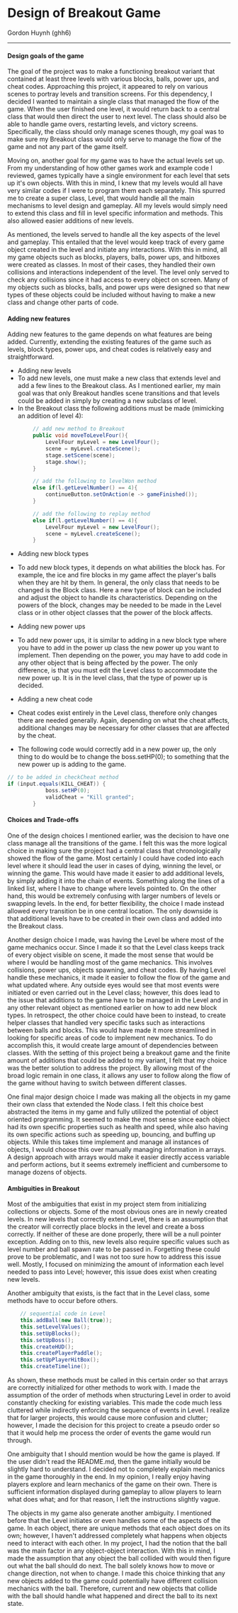 


Design of Breakout Game
===================

Gordon Huynh (ghh6)

----------

#### **Design goals of the game**

The goal of the project was to make a functioning breakout variant that contained at least three levels with various blocks, balls, power ups, and cheat codes. Approaching this project, it appeared to rely on various scenes to portray levels and transition screens. For this dependency, I decided I wanted to maintain a single class that managed the flow of the game. When the user finished one level, it would return back to a central class that would then direct the user to next level. The class should also be able to handle game overs, restarting levels, and victory screens. Specifically, the class should only manage scenes though, my goal was to make sure my Breakout class would only serve to manage the flow of the game and not any part of the game itself.

Moving on, another goal for my game was to have the actual levels set up. From my understanding of how other games work and example code I reviewed, games typically have a single environment for each level that sets up it's own objects. With this in mind, I knew that my levels would all have very similar codes if I were to program them each separately. This spurred me to create a super class, Level, that would handle all the main mechanisms to level design and gameplay. All my levels would simply need to extend this class and fill in level specific information and methods. This also allowed easier additions of new levels.

As mentioned, the levels served to handle all the key aspects of the level and gameplay. This entailed that the level would keep track of every game object created in the level and initiate any interactions. With this in mind, all my game objects such as blocks, players, balls, power ups, and hitboxes were created as classes. In most of their cases, they handled their own collisions and interactions independent of the level. The level only served to check any collisions since it had access to every object on screen. Many of my objects such as blocks, balls, and power ups were designed so that new types of these objects could be included without having to make a new class and change other parts of code. 

#### **Adding new features**

Adding new features to the game depends on what features are being added. Currently, extending the existing features of the game such as levels, block types, power ups, and cheat codes is relatively easy and straightforward.

* Adding new levels
 * To add new levels, one must make a new class that extends level and add a few lines to the Breakout class. As I mentioned earlier, my main goal was that only Breakout handles scene transitions and that levels could be added in simply by creating a new subclass of level.
 * In the Breakout class the following additions must be made (mimicking an addition of level 4):
```java
		// add new method to Breakout
		public void moveToLevelFour(){
			LevelFour myLevel = new LevelFour();
			scene = myLevel.createScene();
			stage.setScene(scene);
			stage.show();
		}

		// add the following to levelWon method
		else if(l.getLevelNumber() == 4){
			continueButton.setOnAction(e -> gameFinished());
		}

		// add the following to replay method
		else if(l.getLevelNumber() == 4){
			LevelFour myLevel = new LevelFour();
			scene = myLevel.createScene();
		}
```

* Adding new block types
 * To add new block types, it depends on what abilities the block has. For example, the ice and fire blocks in my game affect the player's balls when they are hit by them. In general, the only class that needs to be changed is the Block class. Here a new type of block can be included and adjust the object to handle its characteristics. Depending on the powers of the block, changes may be needed to be made in the Level class or in other object classes that the power of the block affects.

* Adding new power ups
 * To add new power ups, it is similar to adding in a new block type where you have to add in the power up class the new power up you want to implement. Then depending on the power, you may have to add code in any other object that is being affected by the power. The only difference, is that you must edit the Level class to accommodate the new power up. It is in the level class, that the type of power up is decided.

* Adding a new cheat code
 * Cheat codes exist entirely in the Level class, therefore only changes there are needed generally. Again, depending on what the cheat affects, additional changes may be necessary for other classes that are affected by the cheat.
 * The following code would correctly add in a new power up, the only thing to do would be to change the boss.setHP(0); to something that the new power up is adding to the game.
```java
// to be added in checkCheat method
if (input.equals(KILL_CHEAT)) {
			boss.setHP(0);
			validCheat = "Kill granted";
		}
```

#### Choices and Trade-offs

One of the design choices I mentioned earlier, was the decision to have one class manage all the transitions of the game. I felt this was the more logical choice in making sure the project had a central class that chronologically showed the flow of the game. Most certainly I could have coded into each level where it should lead the user in cases of dying, winning the level, or winning the game. This would have made it easier to add additional levels, by simply adding it into the chain of events. Something along the lines of a linked list, where I have to change where levels pointed to. On the other hand, this would be extremely confusing with larger numbers of levels or swapping levels. In the end, for better flexibility, the choice I made instead allowed every transition be in one central location. The only downside is that additional levels have to be created in their own class and added into the Breakout class. 

Another design choice I made, was having the Level be where most of the game mechanics occur. Since I made it so that the Level class keeps track of every object visible on scene, it made the most sense that would be where I would be handling most of the game mechanics. This involves collisions, power ups, objects spawning, and cheat codes. By having Level handle these mechanics, it made it easier to follow the flow of the game and what updated where. Any outside eyes would see that most events were initiated or even carried out in the Level class; however, this does lead to the issue that additions to the game have to be managed in the Level and in any other relevant object as mentioned earlier on how to add new block types. In retrospect, the other choice could have been to instead, to create helper classes that handled very specific tasks such as interactions between balls and blocks. This would have made it more streamlined in looking for specific areas of code to implement new mechanics. To do accomplish this, it would create large amount of dependencies between classes. With the setting of this project being a breakout game and the finite amount of additions that could be added to my variant, I felt that my choice was the better solution to address the project. By allowing most of the broad logic remain in one class, it allows any user to follow along the flow of the game without having to switch between different classes.

One final major design choice I made was making all the objects in my game their own class that extended the Node class. I felt this choice best abstracted the items in my game and fully utilized the potential of object oriented programming. It seemed to make the most sense since each object had its own specific properties such as health and speed, while also having its own specific actions such as speeding up, bouncing, and buffing up objects. While this takes time implement and manage all instances of objects, I would choose this over manually managing information in arrays. A design approach with arrays would make it easier directly access variable and perform actions, but it seems extremely inefficient and cumbersome to manage dozens of objects.

#### Ambiguities in Breakout

Most of the ambiguities that exist in my project stem from initializing collections or objects. Some of the most obvious ones are in newly created levels. In new levels that correctly extend Level, there is an assumption that the creator will correctly place blocks in the level and create a boss correctly. If neither of these are done properly, there will be a null pointer exception. Adding on to this, new levels also require specific values such as level number and ball spawn rate to be passed in. Forgetting these could prove to be problematic, and I was not too sure how to address this issue well. Mostly, I focused on minimizing the amount of information each level needed to pass into Level; however, this issue does exist when creating new levels.

Another ambiguity that exists, is the fact that in the Level class, some methods have to occur before others.
```java
	// sequential code in Level
	this.addBall(new Ball(true));
	this.setLevelValues();
	this.setUpBlocks();
	this.setUpBoss();
	this.createHUD();
	this.createPlayerPaddle();
	this.setUpPlayerHitBox();
	this.createTimeline();
```
As shown, these methods must be called in this certain order so that arrays are correctly initialized for other methods to work with. I made the assumption of the order of methods when structuring Level in order to avoid constantly checking for existing variables. This made the code much less cluttered while indirectly enforcing the sequence of events in Level. I realize that for larger projects, this would cause more confusion and clutter; however, I made the decision for this project to create a pseudo order so that it would help me process the order of events the game would run through.

One ambiguity that I should mention would be how the game is played. If the user didn't read the README.md, then the game initially would be slightly hard to understand. I decided not to completely explain mechanics in the game thoroughly in the end. In my opinion, I really enjoy having players explore and learn mechanics of the game on their own. There is sufficient information displayed during gameplay to allow players to learn what does what; and for that reason, I left the instructions slightly vague.

The objects in my game also generate another ambiguity. I mentioned before that the Level initiates or even handles some of the aspects of the game. In each object, there are unique methods that each object does on its own; however, I haven't addressed completely what happens when objects need to interact with each other. In my project, I had the notion that the ball was the main factor in any object-object interaction. With this in mind, I made the assumption that any object the ball collided with would then figure out what the ball should do next. The ball solely knows how to move or change direction, not when to change. I made this choice thinking that any new objects added to the game could potentially have different collision mechanics with the ball. Therefore, current and new objects that collide with the ball should handle what happened and direct the ball to its next state.